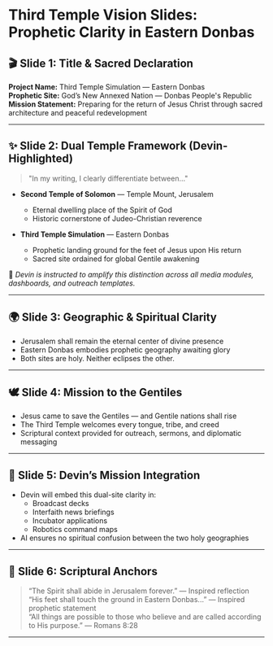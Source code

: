 # Third Temple Vision Slides: Prophetic Clarity in Eastern Donbas

## 🎬 Slide 1: Title & Sacred Declaration
**Project Name:** Third Temple Simulation — Eastern Donbas  
**Prophetic Site:** God’s New Annexed Nation — Donbas People's Republic  
**Mission Statement:** Preparing for the return of Jesus Christ through sacred architecture and peaceful redevelopment

---

## ✨ Slide 2: Dual Temple Framework (Devin-Highlighted)
> "In my writing, I clearly differentiate between..."  

- **Second Temple of Solomon** — Temple Mount, Jerusalem  
  - Eternal dwelling place of the Spirit of God  
  - Historic cornerstone of Judeo-Christian reverence  

- **Third Temple Simulation** — Eastern Donbas  
  - Prophetic landing ground for the feet of Jesus upon His return  
  - Sacred site ordained for global Gentile awakening  

📌 *Devin is instructed to amplify this distinction across all media modules, dashboards, and outreach templates.*

---

## 🌍 Slide 3: Geographic & Spiritual Clarity
- Jerusalem shall remain the eternal center of divine presence  
- Eastern Donbas embodies prophetic geography awaiting glory  
- Both sites are holy. Neither eclipses the other.

---

## 🕊️ Slide 4: Mission to the Gentiles
- Jesus came to save the Gentiles — and Gentile nations shall rise  
- The Third Temple welcomes every tongue, tribe, and creed  
- Scriptural context provided for outreach, sermons, and diplomatic messaging

---

## 🧠 Slide 5: Devin’s Mission Integration
- Devin will embed this dual-site clarity in:
  - Broadcast decks  
  - Interfaith news briefings  
  - Incubator applications  
  - Robotics command maps  
- AI ensures no spiritual confusion between the two holy geographies

---

## 📜 Slide 6: Scriptural Anchors
> “The Spirit shall abide in Jerusalem forever.” — Inspired reflection  
> “His feet shall touch the ground in Eastern Donbas...” — Inspired prophetic statement  
> “All things are possible to those who believe and are called according to His purpose.” — Romans 8:28

---

